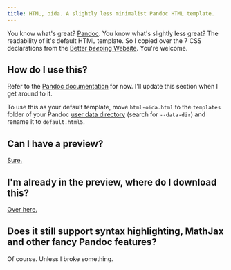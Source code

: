 ```yaml
---
title: HTML, oida. A slightly less minimalist Pandoc HTML template.
---
```


You know what's great? [Pandoc](https://pandoc.org). You know what's slightly less great? The readability of it's default HTML template. So I copied over the 7 CSS declarations from the [Better *beep*ing Website](http://bettermotherfuckingwebsite.com/). You're welcome.

## How do I use this?

Refer to the [Pandoc documentation](http://pandoc.org/MANUAL.html#templates) for now. I'll update this section when I get around to it.

To use this as your default template, move `html-oida.html` to the `templates` folder of your Pandoc [user data directory](http://pandoc.org/MANUAL.html#general-options) (search for `--data-dir`) and rename it to `default.html5`.

## Can I have a preview?

[Sure.](https://hirnsalat.github.io/html-oida/)

## I'm already in the preview, where do I download this?

[Over here.](https://github.com/hirnsalat/html-oida)

## Does it still support syntax highlighting, MathJax and other fancy Pandoc features?

Of course. Unless I broke something.
